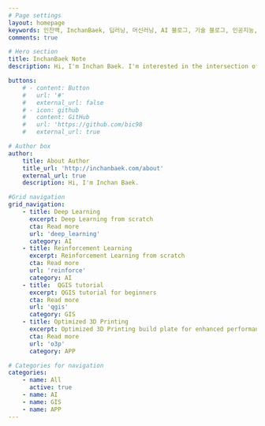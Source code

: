 ```yaml
---
# Page settings
layout: homepage
keywords: 인찬백, InchanBaek, 딥러닝, 머신러닝, AI 블로그, 기술 블로그, 인공지능, 강화학습, QGIS, 3D 프린팅
comments: true

# Hero section
title: InchanBaek Note
description: Hi, I'm Inchan Baek. I'm interested in the intersection of AI, architecture, and technology. I'm currently working on projects and research in this area. I share my thoughts and findings on this blog.

buttons:
    # - content: Button
    #   url: '#'
    #   external_url: false
    # - icon: github
    #   content: GitHub  
    #   url: 'https://github.com/bic98
    #   external_url: true

# Author box
author:
    title: About Author
    title_url: 'http://inchanbaek.com/about'
    external_url: true
    description: Hi, I'm Inchan Baek.

#Grid navigation 
grid_navigation:
    - title: Deep Learning
      excerpt: Deep Learning from scratch
      cta: Read more
      url: 'deep_learning'
      category: AI
    - title: Reinforcement Learning
      excerpt: Reinforcement Learning from scratch
      cta: Read more
      url: 'reinforce'
      category: AI
    - title:  QGIS tutorial
      excerpt: QGIS tutorial for beginners
      cta: Read more
      url: 'qgis'
      category: GIS
    - title: Optimized 3D Printing
      excerpt: Optimized 3D Printing build plate for enhanced performance and efficiency
      cta: Read more
      url: 'o3p'
      category: APP

# Categories for navigation
categories:
    - name: All
      active: true
    - name: AI
    - name: GIS
    - name: APP
---
```

